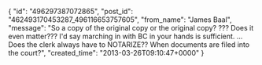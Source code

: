  {
   "id": "496297387072865",
   "post_id": "462493170453287_496116653757605",
   "from_name": "James Baal",
   "message": "So a copy of the original copy or the original copy? ??? Does it even matter??? I'd say marching in with BC in your hands is sufficient. ... Does the clerk always have to NOTARIZE??  When documents are filed into the court?",
   "created_time": "2013-03-26T09:10:47+0000"
 }
